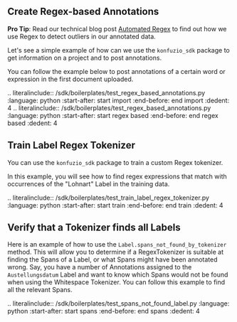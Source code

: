 ## Create Regex-based Annotations

**Pro Tip**: Read our technical blog post [Automated Regex](https://helm-nagel.com/Automated-Regex-Generation-based-on-examples) to find out how we use Regex to detect outliers in our annotated data.

Let's see a simple example of how can we use the `konfuzio_sdk` package to get information on a project and to post annotations.

You can follow the example below to post annotations of a certain word or expression in the first document uploaded.

.. literalinclude:: /sdk/boilerplates/test_regex_based_annotations.py
   :language: python
   :start-after: start import
   :end-before: end import
   :dedent: 4 
.. literalinclude:: /sdk/boilerplates/test_regex_based_annotations.py
   :language: python
   :start-after: start regex based
   :end-before: end regex based
   :dedent: 4 


## Train Label Regex Tokenizer

You can use the `konfuzio_sdk` package to train a custom Regex tokenizer. 

In this example, you will see how to find regex expressions that match with occurrences of the "Lohnart" Label in the 
training data. 

.. literalinclude:: /sdk/boilerplates/test_train_label_regex_tokenizer.py
   :language: python
   :start-after: start train
   :end-before: end train
   :dedent: 4 

## Verify that a Tokenizer finds all Labels

Here is an example of how to use the `Label.spans_not_found_by_tokenizer` method. This will allow you to determine if a 
RegexTokenizer is suitable at finding the Spans of a Label, or what Spans might have been annotated wrong. Say, you 
have a number of Annotations assigned to the `Austellungsdatum` Label and want to know which Spans would not be found 
when using the Whitespace Tokenizer. You can follow this example to find all the relevant Spans.

.. literalinclude:: /sdk/boilerplates/test_spans_not_found_label.py
   :language: python
   :start-after: start spans
   :end-before: end spans
   :dedent: 4
